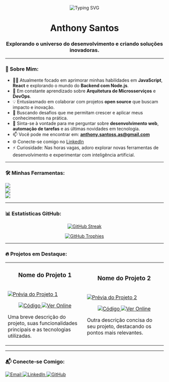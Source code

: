 <p align="center">
  <img src="https://readme-typing-svg.herokuapp.com?font=Fira+Code&size=30&pause=1000&color=00F779&background=0D1117&lines=Olá,+seja+bem-vindo(a)!;Desenvolvedor+em+construção...;Apaixonado+por+tecnologia." alt="Typing SVG" />
</p>

<h1 align="center">Anthony Santos</h1>
<h3 align="center">Explorando o universo do desenvolvimento e criando soluções inovadoras.</h3>

---

### 🚀 Sobre Mim:
- 👨‍💻 Atualmente focado em aprimorar minhas habilidades em **JavaScript**, **React** e explorando o mundo do **Backend com Node.js**.
- 🌱 Em constante aprendizado sobre **Arquitetura de Microsserviços** e **DevOps**.
- 💡 Entusiasmado em colaborar com projetos **open source** que buscam impacto e inovação.
- 🤔 Buscando desafios que me permitam crescer e aplicar meus conhecimentos na prática.
- 💬 Sinta-se à vontade para me perguntar sobre **desenvolvimento web**, **automação de tarefas** e as últimas novidades em tecnologia.
- 📫 Você pode me encontrar em: **anthony.santoss.as@gmail.com**
- 🌐 Conecte-se comigo no [LinkedIn](https://www.linkedin.com/in/anthony-santos-dev/)
- ⚡ Curiosidade: Nas horas vagas, adoro explorar novas ferramentas de desenvolvimento e experimentar com inteligência artificial.

---

### 🛠️ Minhas Ferramentas:
<p align="left">
  <a href="https://skillicons.dev">
    <img src="https://skillicons.dev/icons?i=js,ts,react,nextjs,html,css,tailwind,styledcomponents" />
  </a>
  <br/>
  <a href="https://skillicons.dev">
    <img src="https://skillicons.dev/icons?i=nodejs,express,python,git,github,docker,vscode" />
  </a>
  <br/>
  <a href="https://skillicons.dev">
    <img src="https://skillicons.dev/icons?i=mongodb,postgresql" />
  </a>
</p>

---

### 📊 Estatísticas GitHub:
<p align="center">
  <a href="https://git.io/streak-stats"><img src="https://streak-stats.demolab.com?user=AnthonySantoss&locale=pt_BR" alt="GitHub Streak" /></a>
</p>
<p align="center">
  <a href="https://github.com/ryo-ma/github-profile-trophy">
    <img src="https://github-profile-trophy.vercel.app/?username=AnthonySantoss&theme=dracula&column=3&row=2&margin-w=15&margin-h=15" alt="GitHub Trophies" />
  </a>
</p>

---

### 🔥 Projetos em Destaque:

<table>
  <tr>
    <td width="50%">
      <h3 align="center">Nome do Projeto 1</h3>
      <br />
      <a href="LINK_PARA_O_PROJETO_1_NO_AR">
        <img src="URL_DO_GIF_OU_IMAGEM_PROJETO_1" alt="Prévia do Projeto 1" />
      </a>
      <br />
      <p align="center">
        <a href="LINK_PARA_O_REPOSITORIO_1" target="_blank">
          <img src="https://img.shields.io/badge/Código-1D1F21?style=for-the-badge&logo=github&logoColor=white" alt="Código"/>
        </a>
        <a href="LINK_PARA_O_PROJETO_1_NO_AR" target="_blank">
          <img src="https://img.shields.io/badge/Ver%20Online-4285F4?style=for-the-badge&logo=google-chrome&logoColor=white" alt="Ver Online"/>
        </a>
      </p>
      <p>Uma breve descrição do projeto, suas funcionalidades principais e as tecnologias utilizadas.</p>
    </td>
    <td width="50%">
      <h3 align="center">Nome do Projeto 2</h3>
      <br />
      <a href="LINK_PARA_O_PROJETO_2_NO_AR">
        <img src="URL_DO_GIF_OU_IMAGEM_PROJETO_2" alt="Prévia do Projeto 2" />
      </a>
      <br />
      <p align="center">
        <a href="LINK_PARA_O_REPOSITORIO_2" target="_blank">
          <img src="https://img.shields.io/badge/Código-1D1F21?style=for-the-badge&logo=github&logoColor=white" alt="Código"/>
        </a>
        <a href="LINK_PARA_O_PROJETO_2_NO_AR" target="_blank">
          <img src="https://img.shields.io/badge/Ver%20Online-4285F4?style=for-the-badge&logo=google-chrome&logoColor=white" alt="Ver Online"/>
        </a>
      </p>
      <p>Outra descrição concisa do seu projeto, destacando os pontos mais relevantes.</p>
    </td>
  </tr>
</table>

---

### 📬 Conecte-se Comigo:
<p align="left">
  <a href="mailto:anthony.santoss.as@gmail.com" target="_blank">
    <img src="https://img.shields.io/badge/Email-EA4335?style=for-the-badge&logo=gmail&logoColor=white" alt="Email"/>
  </a>
  <a href="https://www.linkedin.com/in/anthony-santos-dev/" target="_blank">
    <img src="https://img.shields.io/badge/LinkedIn-0077B5?style=for-the-badge&logo=linkedin&logoColor=white" alt="LinkedIn"/>
  </a>
  <a href="https://github.com/AnthonySantoss" target="_blank">
    <img src="https://img.shields.io/badge/GitHub-181717?style=for-the-badge&logo=github&logoColor=white" alt="GitHub"/>
  </a>
</p>
